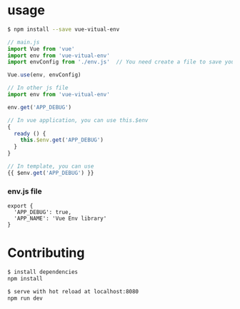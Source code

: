 # usage

``` bash
$ npm install --save vue-vitual-env
```

``` javascript
// main.js
import Vue from 'vue'
import env from 'vue-vitual-env'
import envConfig from './env.js'  // You need create a file to save your config

Vue.use(env, envConfig)
```

``` javascript
// In other js file
import env from 'vue-vitual-env'

env.get('APP_DEBUG')
```

``` javascript
// In vue application, you can use this.$env
{
  ready () {
    this.$env.get('APP_DEBUG')
  }
}
```

``` javascript
// In template, you can use
{{ $env.get('APP_DEBUG') }}
```

### env.js file

```
export {
  'APP_DEBUG': true,
  'APP_NAME': 'Vue Env library'
}
```

# Contributing

``` bash
$ install dependencies
npm install

$ serve with hot reload at localhost:8080
npm run dev
```

